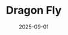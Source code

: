 ---
title: "Dragon Fly"
src: "/photos/dragonfly1.webp"
srcs: ["/public/photos/dragonfly2.webp","/public/photos/dragonfly3.webp","/public/photos/dragonfly4.webp"]
alt: "Libélula ibérica en temporada estival."
w: 2560
h: 1440
date: 2025-09-01
category: macro
tags: [libélula]
featured: true
---